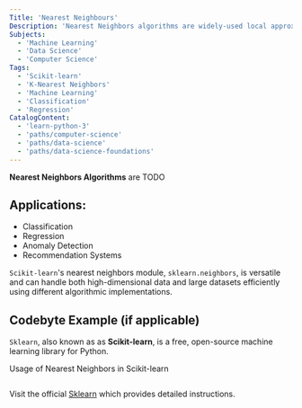 ```yaml
---
Title: 'Nearest Neighbours' 
Description: 'Nearest Neighbors algorithms are widely-used local approximation methods that use the historical values close to the current state vector to estimate the trajectory of the current state by using the trajectories of the neighboring points.' 
Subjects: 
  - 'Machine Learning'
  - 'Data Science'
  - 'Computer Science'
Tags: 
  - 'Scikit-learn'
  - 'K-Nearest Neighbors'
  - 'Machine Learning'
  - 'Classification'
  - 'Regression'
CatalogContent: 
  - 'learn-python-3'
  - 'paths/computer-science'
  - 'paths/data-science'
  - 'paths/data-science-foundations'
---
```


**Nearest Neighbors Algorithms** are TODO

## Applications:
  - Classification
  - Regression
  - Anomaly Detection
  - Recommendation Systems

`Scikit-learn`'s nearest neighbors module, `sklearn.neighbors`, is versatile and can handle both high-dimensional data and large datasets efficiently using different algorithmic implementations.

## Codebyte Example (if applicable)

`Sklearn`, also known as as **Scikit-learn**, is a free, open-source machine learning library for Python. 

Usage of Nearest Neighbors in Scikit-learn

```shell

```
Visit the official [Sklearn]() which provides detailed instructions.